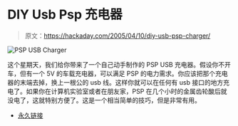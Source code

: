 # DIY Usb Psp 充电器

> 原文：<https://hackaday.com/2005/04/10/diy-usb-psp-charger/>

![PSP USB Charger](img/a90e57c23c5c22a6f7e5357ed97c50f3.png)

这个星期天，我们给你带来了一个自己动手制作的 PSP USB 充电器。假设你不开车，但有一个 5V 的车载充电器，可以满足 PSP 的电力需求。你应该把那个充电器的末端去掉，换上一根公的 usb 线。这样你就可以在任何有 usb 接口的地方充电了。如果你在计算机实验室或者在朋友家，PSP 在几个小时的金属齿轮酸后就没电了，这就特别方便了。这是一个相当简单的技巧，但是非常有用。

*   [永久链接](http://www.angelfire.com/games5/dsresistance/pspusb/pspusb.html)